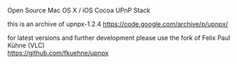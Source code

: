 Open Source Mac OS X / iOS Cocoa UPnP Stack


this is an archive of upnpx-1.2.4
https://code.google.com/archive/p/upnpx/


for latest versions and further development please use the fork of Felix Paul Kühne (VLC)  
https://github.com/fkuehne/upnpx
